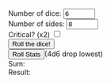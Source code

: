 <html>
     <head>
          <script type="text/javascript" src="tower.js"></script>
     </head>
     <body>
          <form  name="input" id="input" action="">
               <output name="rngQuote" id="rngQuote"></output><br>
               <label for="numberDice">Number of dice:</label>
               <input type="number" name="numberDice" id="numberDice" value="6" max="999" min="1"><br>
               <label for="sides">Number of sides:</label>
               <input type="number" name="sides" id="sides" value="8" max="999" min="1"><br>
               <label for="critBox">Critical? (x2)</label>
               <input type="checkbox" id="critBox" name="critBox" value="1"><br>
               <button type="button" onClick="varSet()">Roll the dice!</button><br>
               <button type="button" onClick="statRoll()">Roll Stats</button>(4d6 drop lowest)<br>
               <label for="total">Sum: </label>
               <output name="total" id="total"></output><br>
               <label for="result">Result: </label>
               <output name="result" id="result"></output>
          </form>
     </body>
</html>
